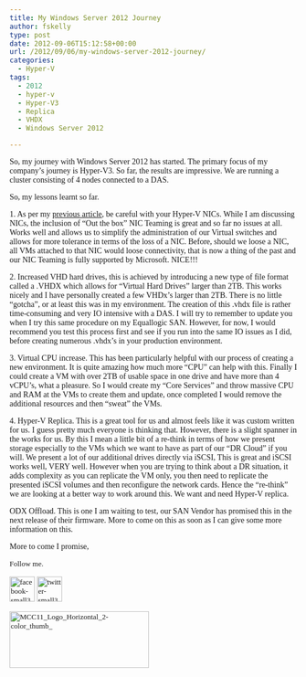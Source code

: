 ```yaml
---
title: My Windows Server 2012 Journey
author: fskelly
type: post
date: 2012-09-06T15:12:58+00:00
url: /2012/09/06/my-windows-server-2012-journey/
categories:
  - Hyper-V
tags:
  - 2012
  - hyper-v
  - Hyper-V3
  - Replica
  - VHDX
  - Windows Server 2012

---
```

<font face="Calibri">So, my journey with Windows Server 2012 has started. The primary focus of my company’s journey is Hyper-V3. So far, the results are impressive. We are running a cluster consisting of 4 nodes connected to a DAS.</font>

<font face="Calibri">So, my lessons learnt so far.</font>

<font face="Calibri">1. As per my </font>[<font face="Calibri">previous article</font>][1]<font face="Calibri">, be careful with your Hyper-V NICs. While I am discussing NICs, the inclusion of “Out the box” NIC Teaming is great and so far no issues at all. Works well and allows us to simplify the administration of our Virtual switches and allows for more tolerance in terms of the loss of a NIC. Before, should we loose a NIC, all VMs attached to that NIC would loose connectivity, that is now a thing of the past and our NIC Teaming is fully supported by Microsoft. NICE!!!</font>

<font face="Calibri">2. Increased VHD hard drives, this is achieved by introducing a new type of file format called a .VHDX which allows for “Virtual Hard Drives” larger than 2TB. This works nicely and I have personally created a few VHDx’s larger than 2TB. There is no little “gotcha”, or at least this was in my environment. The creation of this .vhdx file is rather time-consuming and very IO intensive with a DAS. I will try to remember to update you when I try this same procedure on my Equallogic SAN. However, for now, I would recommend you test this process first and see if you run into the same IO issues as I did, before creating numerous .vhdx’s in your production environment.</font>

<font face="Calibri">3. Virtual CPU increase. This has been particularly helpful with our process of creating a new environment. It is quite amazing how much more “CPU” can help with this. Finally I could create a VM with over 2TB of usable space in one drive and have more than 4 vCPU’s, what a pleasure. So I would create my “Core Services” and throw massive CPU and RAM at the VMs to create them and update, once completed I would remove the additional resources and then “sweat” the VMs. </font>

<font face="Calibri">4. Hyper-V Replica. This is a great tool for us and almost feels like it was custom written for us. I guess pretty much everyone is thinking that. However, there is a slight spanner in the works for us. By this I mean a little bit of a re-think in terms of how we present storage especially to the VMs which we want to have as part of our “DR Cloud” if you will. We present a lot of our additional drives directly via iSCSI, This is great and iSCSI works well, VERY well. However when you are trying to think about a DR situation, it adds complexity as you can replicate the VM only, you then need to replicate the presented iSCSI volumes and then reconfigure the network cards. Hence the “re-think” we are looking at a better way to work around this. We want and need Hyper-V replica.</font>

<font face="Calibri">ODX Offload. This is one I am waiting to test, our SAN Vendor has promised this in the next release of their firmware. More to come on this as soon as I can give some more information on this.</font>

<font face="Calibri">More to come I promise,</font>

<font size="2" face="Calibri">Follow me.</font>

[<font size="2" face="Calibri"><img loading="lazy" title="facebook-small322252222" style="background-image:none;padding-top:0;padding-left:0;margin:0;display:inline;padding-right:0;border-width:0;" border="0" alt="facebook-small322252222" src="http://fskelly.files.wordpress.com/2012/06/facebook-small322252222.jpg" width="44" height="44" /></font>][2] <font size="2" face="Calibri"></font>[<font size="2" face="Calibri"><img loading="lazy" title="twitter-small322252222" style="background-image:none;padding-top:0;padding-left:0;margin:0;display:inline;padding-right:0;border-width:0;" border="0" alt="twitter-small322252222" src="http://fskelly.files.wordpress.com/2012/06/twitter-small322252222.jpg" width="44" height="44" /></font>][3]

<font size="2" face="Calibri"><a href="http://fskelly.files.wordpress.com/2012/06/mcc11_logo_horizontal_2-color_thumb_1.jpg"><img loading="lazy" title="MCC11_Logo_Horizontal_2-color_thumb_" style="background-image:none;padding-top:0;padding-left:0;display:inline;padding-right:0;border-width:0;" border="0" alt="MCC11_Logo_Horizontal_2-color_thumb_" src="http://fskelly.files.wordpress.com/2012/06/mcc11_logo_horizontal_2-color_thumb__thumb1.jpg" width="244" height="99" /></a></font></p>

 [1]: http://fskelly.wordpress.com/2012/08/28/networking-issues-with-hyper-v/
 [2]: http://www.facebook.com/fletcher.kelly
 [3]: http://twitter.com/#!/fskelly